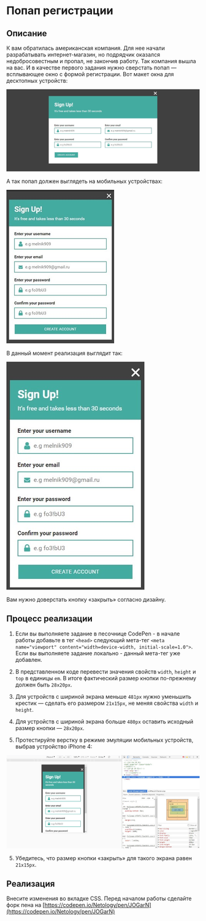 # Попап регистрации

## Описание

К вам обратилась американская компания. Для нее начали разрабатывать интернет-магазин, но подрядчик оказался недобросовестным и пропал, не закончив работу. Так компания вышла на вас. И в качестве первого задания нужно сверстать попап — всплывающее окно с формой регистрации. Вот макет окна для десктопных устройств:
 
![Popup layout target](../../sources/media-features-popup-target.jpg)

А так попап должен выглядеть на мобильных устройствах:

![Popup layout target small](../../sources/media-features-popup-small.jpg)

В данный момент реализация выглядит так:

![Popup layout current](../../sources/media-features-popup-current.jpg)

Вам нужно доверстать кнопку «закрыть» согласно дизайну.

## Процесс реализации
1. Если вы выполняете задание в песочнице CodePen - в начале работы добавьте в тег `<head>` следующий мета-тег `<meta name="viewport" content="width=device-width, initial-scale=1.0">`. Если вы выполняете задание локально - данный мета-тег уже добавлен.

2. В представленном коде перевести значения свойств `width`, `height` и `top` в единицы `em`. В итоге фактический размер кнопки по-прежнему должен быть `28x20px`.

3. Для устройств с шириной экрана меньше `481px` нужно уменьшить крестик — сделать его размером `21x15px`, не меняя свойства `width` и `height`.

4. Для устройств с шириной экрана больше `480px` оставить исходный размер кнопки — `28x20px`.

5. Протестируйте верстку в режиме эмуляции мобильных устройств, выбрав устройство iPhone 4:

![Popup layout target on a small screen](../../sources/media-features-popup-step0.jpg)

5. Убедитесь, что размер кнопки «закрыть» для такого экрана равен `21x15px`.

## Реализация

Внесите изменения во вкладке CSS. Перед началом работы сделайте форк пена на [https://codepen.io/Netology/pen/JOGarN](https://codepen.io/Netology/pen/JOGarN)
